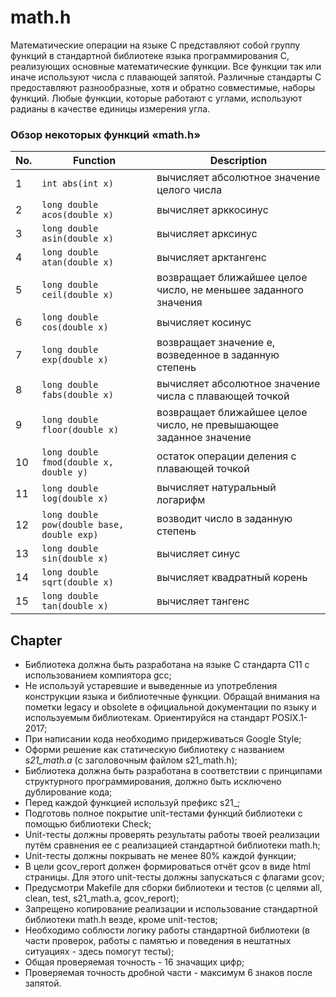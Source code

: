 # math.h

Математические операции на языке С представляют собой группу функций в стандартной библиотеке языка программирования С, реализующих основные математические функции. Все функции так или иначе используют числа с плавающей запятой. Различные стандарты C предоставляют разнообразные, хотя и обратно совместимые, наборы функций. Любые функции, которые работают с углами, используют радианы в качестве единицы измерения угла.  

### Обзор некоторых функций «math.h»

| No. | Function | Description |
| --- | -------- | ----------- |
| 1 | `int abs(int x)` | вычисляет абсолютное значение целого числа |
| 2 | `long double acos(double x)` | вычисляет арккосинус |
| 3 | `long double asin(double x)` | вычисляет арксинус |
| 4 | `long double atan(double x)` | вычисляет арктангенс |
| 5 | `long double ceil(double x)` | возвращает ближайшее целое число, не меньшее заданного значения |
| 6 | `long double cos(double x)` | вычисляет косинус |
| 7 | `long double exp(double x)` | возвращает значение e, возведенное в заданную степень |
| 8 | `long double fabs(double x)` | вычисляет абсолютное значение числа с плавающей точкой |
| 9 | `long double floor(double x)` | возвращает ближайшее целое число, не превышающее заданное значение |
| 10 | `long double fmod(double x, double y)` | остаток операции деления с плавающей точкой |
| 11 | `long double log(double x)` | вычисляет натуральный логарифм |
| 12 | `long double pow(double base, double exp)` | возводит число в заданную степень |
| 13 | `long double sin(double x)` | вычисляет синус |
| 14 | `long double sqrt(double x)` | вычисляет квадратный корень |
| 15 | `long double tan(double x)` | вычисляет тангенс |  


## Chapter

- Библиотека должна быть разработана на языке С стандарта C11 с использованием компиятора gcc;
- Не используй устаревшие и выведенные из употребления конструкции языка и библиотечные функции. Обращай внимания на пометки legacy и obsolete в официальной документации по языку и используемым библиотекам. Ориентируйся на стандарт POSIX.1-2017;
- При написании кода необходимо придерживаться Google Style;
- Оформи решение как статическую библиотеку с названием *s21_math.a* (с заголовочным файлом s21_math.h);
- Библиотека должна быть разработана в соответствии с принципами структурного программирования, должно быть исключено дублирование кода;
- Перед каждой функцией используй префикс s21_;
- Подготовь полное покрытие unit-тестами функций библиотеки c помощью библиотеки Check;
- Unit-тесты должны проверять результаты работы твоей реализации путём сравнения ее с реализацией стандартной библиотеки math.h;
- Unit-тесты должны покрывать не менее 80% каждой функции;
- В цели gcov_report должен формироваться отчёт gcov в виде html страницы. Для этого unit-тесты должны запускаться с флагами gcov;
- Предусмотри Makefile для сборки библиотеки и тестов (с целями all, clean, test, s21_math.a, gcov_report);
- Запрещено копирование реализации и использование стандартной библиотеки math.h везде, кроме unit-тестов;
- Необходимо соблюсти логику работы стандартной библиотеки (в части проверок, работы с памятью и поведения в нештатных ситуациях - здесь помогут тесты);
- Общая проверяемая точность - 16 значащих цифр;
- Проверяемая точность дробной части - максимум 6 знаков после запятой.
